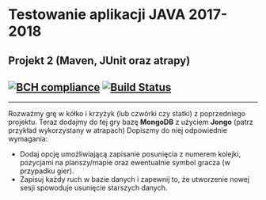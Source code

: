# Testowanie aplikacji JAVA 2017-2018
## Projekt 2 (Maven, JUnit oraz atrapy) 
[![BCH compliance](https://bettercodehub.com/edge/badge/mrwokulski/JavaTesting?branch=master)](https://bettercodehub.com/)
[![Build Status](https://travis-ci.com/TestowanieJAVA2017-2018Gr3/projekt2-mrwokulski.svg?branch=master)](https://travis-ci.com/TestowanieJAVA2017-2018Gr3/projekt2-mrwokulski)
-----------------------
-----------------------

Rozważmy grę w kółko i krzyżyk (lub czwórki czy statki) z poprzedniego projektu. Teraz dodajmy do tej gry bazę **MongoDB** z użyciem **Jongo** (patrz przykład wykorzystany w atrapach) Dopiszmy do
niej odpowiednie wymagania:
- Dodaj opcję umożliwiającą zapisanie posunięcia z numerem kolejki, pozycjami na planszy/mapie oraz ewentualnie symbol gracza (w przypadku gier).
- Zapisuj każdy ruch w bazie danych i zapewnij to, że utworzenie nowej sesji spowoduje usunięcie
starszych danych.

